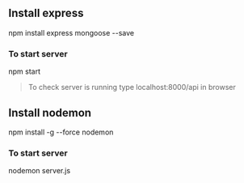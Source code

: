 ## Install express
npm install express mongoose --save

### To start server
npm start

> To check server is running type localhost:8000/api in browser
## Install nodemon

npm install -g --force nodemon

### To start server 
nodemon server.js
